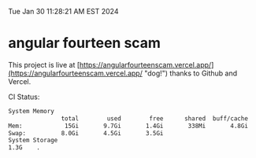 Tue Jan 30 11:28:21 AM EST 2024

# angular fourteen scam


This project is live at [https://angularfourteenscam.vercel.app/](https://angularfourteenscam.vercel.app/ "dog!") thanks to Github and Vercel.

CI Status: 

```bash
System Memory
               total        used        free      shared  buff/cache   available
Mem:            15Gi       9.7Gi       1.4Gi       338Mi       4.8Gi       5.5Gi
Swap:          8.0Gi       4.5Gi       3.5Gi
System Storage
1.3G	.
```
```bash
